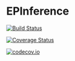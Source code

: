 # EPInference

[![Build Status](https://travis-ci.org/tlienart/EPInference.jl.svg?branch=master)](https://travis-ci.org/tlienart/EPInference.jl)

[![Coverage Status](https://coveralls.io/repos/tlienart/EPInference.jl/badge.svg?branch=master&service=github)](https://coveralls.io/github/tlienart/EPInference.jl?branch=master)

[![codecov.io](http://codecov.io/github/tlienart/EPInference.jl/coverage.svg?branch=master)](http://codecov.io/github/tlienart/EPInference.jl?branch=master)
